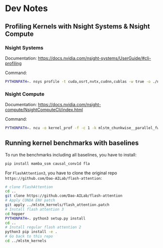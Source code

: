 # Dev Notes

## Profiling Kernels with Nsight Systems & Nsight Compute

### Nsight Systems

Documentation: <https://docs.nvidia.com/nsight-systems/UserGuide/#cli-profiling>

Command:

```bash
PYTHONPATH=. nsys profile -t cuda,osrt,nvtx,cudnn,cublas -w true -o ./nvidia_nsight/nsys_mlstm_xlchunksize python scripts/run_training_kernel_benchmarks_with_profile.py
```

### Nsight Compute

Documentation: <https://docs.nvidia.com/nsight-compute/NsightComputeCli/index.html>

Command:

```bash
PYTHONPATH=. ncu -o kernel_prof -f -c 1 -k mlstm_chunkwise__parallel_fw_Hintra_kernel --set=full python ./scripts/run_training_kernel_benchmarks_with_profile.py
```

## Running kernel benchmarks with baselines

To run the benchmarks including all baselines, you have to install:
```bash
pip install mamba_ssm causal_conv1d fla
```
For `FlashAttention3`, you have to clone the original repo `https://github.com/Dao-AILab/flash-attention`:
```bash
# clone FlashAttention
cd ..
git clone https://github.com/Dao-AILab/flash-attention
# Apply CONDA ENV patch
git apply ../mlstm_kernels/flash_attention.patch
# Install flash attention 3
cd hopper
PYTHONPATH=. python3 setup.py install
cd ..
# Install regular flash attention 2
python3 pip install -e .
# Go back to this repo
cd ../mlstm_kernels
```

